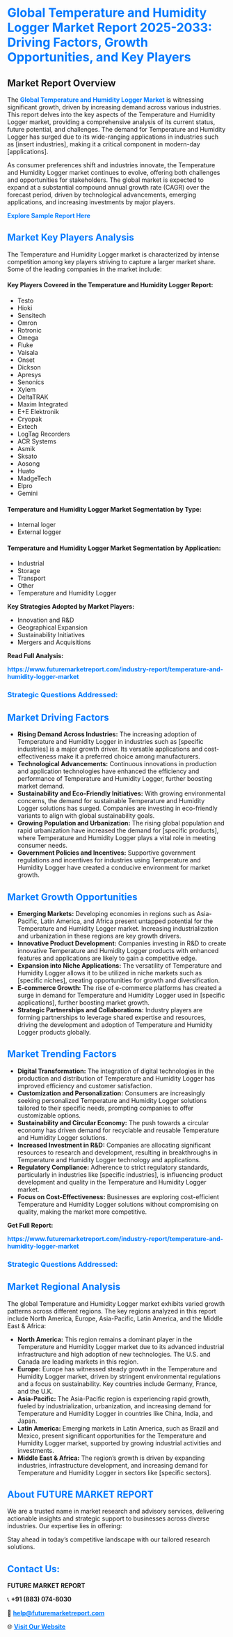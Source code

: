 <h1 style="color: #007BFF;">Global Temperature and Humidity Logger Market Report 2025-2033: Driving Factors, Growth Opportunities, and Key Players</h1>

<section id="overview">
<h2>Market Report Overview</h2>
<p>The <a href="https://www.futuremarketreport.com/industry-report/temperature-and-humidity-logger-market" style="color: #007BFF; text-decoration: none;"><strong>Global Temperature and Humidity Logger Market</strong></a> is witnessing significant growth, driven by increasing demand across various industries. This report delves into the key aspects of the Temperature and Humidity Logger market, providing a comprehensive analysis of its current status, future potential, and challenges. The demand for Temperature and Humidity Logger has surged due to its wide-ranging applications in industries such as [insert industries], making it a critical component in modern-day [applications].</p>
<p>As consumer preferences shift and industries innovate, the Temperature and Humidity Logger market continues to evolve, offering both challenges and opportunities for stakeholders. The global market is expected to expand at a substantial compound annual growth rate (CAGR) over the forecast period, driven by technological advancements, emerging applications, and increasing investments by major players.</p>
</section>

<section id="overview">
<p><a href="https://www.futuremarketreport.com/request-sample/reportId=121824" style="color: #007BFF; text-decoration: none;"><strong>Explore Sample Report Here</strong></a></p>
</section>

<section id="key-players">
<h2 style="color: #007BFF;">Market Key Players Analysis</h2>
<p>The Temperature and Humidity Logger market is characterized by intense competition among key players striving to capture a larger market share. Some of the leading companies in the market include:</p>
<h4>Key Players Covered in the Temperature and Humidity Logger Report:</h4>
<ul><li>Testo</li><li>Hioki</li><li>Sensitech</li><li>Omron</li><li>Rotronic</li><li>Omega</li><li>Fluke</li><li>Vaisala</li><li>Onset</li><li>Dickson</li><li>Apresys</li><li>Senonics</li><li>Xylem</li><li>DeltaTRAK</li><li>Maxim Integrated</li><li>E+E Elektronik</li><li>Cryopak</li><li>Extech</li><li>LogTag Recorders</li><li>ACR Systems</li><li>Asmik</li><li>Sksato</li><li>Aosong</li><li>Huato</li><li>MadgeTech</li><li>Elpro</li><li>Gemini</li></ul>
<h4>Temperature and Humidity Logger Market Segmentation by Type:</h4>
<ul><li>Internal loger</li><li>External logger</li></ul>

<h4>Temperature and Humidity Logger Market Segmentation by Application:</h4>
<ul><li>Industrial</li><li>Storage</li><li>Transport</li><li>Other</li><li>Temperature and Humidity Logger</li></ul>
<p><strong>Key Strategies Adopted by Market Players:</strong></p>
<ul>
<li>Innovation and R&D</li>
<li>Geographical Expansion</li>
<li>Sustainability Initiatives</li>
<li>Mergers and Acquisitions</li>
</ul>
</section>

<section>
<p><strong>Read Full Analysis: </strong></p><a href="https://www.futuremarketreport.com/industry-report/temperature-and-humidity-logger-market" style="color: #007BFF; text-decoration: none;"><strong>https://www.futuremarketreport.com/industry-report/temperature-and-humidity-logger-market</strong></a>
<h3 style="color: #007BFF;">Strategic Questions Addressed:</h3>
</section>

<section id="driving-factors">
<h2 style="color: #007BFF;">Market Driving Factors</h2>
<ul>
<li><strong>Rising Demand Across Industries:</strong> The increasing adoption of Temperature and Humidity Logger in industries such as [specific industries] is a major growth driver. Its versatile applications and cost-effectiveness make it a preferred choice among manufacturers.</li>
<li><strong>Technological Advancements:</strong> Continuous innovations in production and application technologies have enhanced the efficiency and performance of Temperature and Humidity Logger, further boosting market demand.</li>
<li><strong>Sustainability and Eco-Friendly Initiatives:</strong> With growing environmental concerns, the demand for sustainable Temperature and Humidity Logger solutions has surged. Companies are investing in eco-friendly variants to align with global sustainability goals.</li>
<li><strong>Growing Population and Urbanization:</strong> The rising global population and rapid urbanization have increased the demand for [specific products], where Temperature and Humidity Logger plays a vital role in meeting consumer needs.</li>
<li><strong>Government Policies and Incentives:</strong> Supportive government regulations and incentives for industries using Temperature and Humidity Logger have created a conducive environment for market growth.</li>
</ul>
</section>

<section id="growth-opportunities">
<h2 style="color: #007BFF;">Market Growth Opportunities</h2>
<ul>
<li><strong>Emerging Markets:</strong> Developing economies in regions such as Asia-Pacific, Latin America, and Africa present untapped potential for the Temperature and Humidity Logger market. Increasing industrialization and urbanization in these regions are key growth drivers.</li>
<li><strong>Innovative Product Development:</strong> Companies investing in R&D to create innovative Temperature and Humidity Logger products with enhanced features and applications are likely to gain a competitive edge.</li>
<li><strong>Expansion into Niche Applications:</strong> The versatility of Temperature and Humidity Logger allows it to be utilized in niche markets such as [specific niches], creating opportunities for growth and diversification.</li>
<li><strong>E-commerce Growth:</strong> The rise of e-commerce platforms has created a surge in demand for Temperature and Humidity Logger used in [specific applications], further boosting market growth.</li>
<li><strong>Strategic Partnerships and Collaborations:</strong> Industry players are forming partnerships to leverage shared expertise and resources, driving the development and adoption of Temperature and Humidity Logger products globally.</li>
</ul>
</section>

<section id="trending-factors">
<h2 style="color: #007BFF;">Market Trending Factors</h2>
<ul>
<li><strong>Digital Transformation:</strong> The integration of digital technologies in the production and distribution of Temperature and Humidity Logger has improved efficiency and customer satisfaction.</li>
<li><strong>Customization and Personalization:</strong> Consumers are increasingly seeking personalized Temperature and Humidity Logger solutions tailored to their specific needs, prompting companies to offer customizable options.</li>
<li><strong>Sustainability and Circular Economy:</strong> The push towards a circular economy has driven demand for recyclable and reusable Temperature and Humidity Logger solutions.</li>
<li><strong>Increased Investment in R&D:</strong> Companies are allocating significant resources to research and development, resulting in breakthroughs in Temperature and Humidity Logger technology and applications.</li>
<li><strong>Regulatory Compliance:</strong> Adherence to strict regulatory standards, particularly in industries like [specific industries], is influencing product development and quality in the Temperature and Humidity Logger market.</li>
<li><strong>Focus on Cost-Effectiveness:</strong> Businesses are exploring cost-efficient Temperature and Humidity Logger solutions without compromising on quality, making the market more competitive.</li>
</ul>
</section>

<section>
<p><strong>Get Full Report: </strong></p><a href="https://www.futuremarketreport.com/industry-report/temperature-and-humidity-logger-market" style="color: #007BFF; text-decoration: none;"><strong>https://www.futuremarketreport.com/industry-report/temperature-and-humidity-logger-market</strong></a>
<h3 style="color: #007BFF;">Strategic Questions Addressed:</h3>
</section>


<section id="regional-analysis">
<h2 style="color: #007BFF;">Market Regional Analysis</h2>
<p>The global Temperature and Humidity Logger market exhibits varied growth patterns across different regions. The key regions analyzed in this report include North America, Europe, Asia-Pacific, Latin America, and the Middle East & Africa:</p>
<ul>
<li><strong>North America:</strong> This region remains a dominant player in the Temperature and Humidity Logger market due to its advanced industrial infrastructure and high adoption of new technologies. The U.S. and Canada are leading markets in this region.</li>
<li><strong>Europe:</strong> Europe has witnessed steady growth in the Temperature and Humidity Logger market, driven by stringent environmental regulations and a focus on sustainability. Key countries include Germany, France, and the U.K.</li>
<li><strong>Asia-Pacific:</strong> The Asia-Pacific region is experiencing rapid growth, fueled by industrialization, urbanization, and increasing demand for Temperature and Humidity Logger in countries like China, India, and Japan.</li>
<li><strong>Latin America:</strong> Emerging markets in Latin America, such as Brazil and Mexico, present significant opportunities for the Temperature and Humidity Logger market, supported by growing industrial activities and investments.</li>
<li><strong>Middle East & Africa:</strong> The region’s growth is driven by expanding industries, infrastructure development, and increasing demand for Temperature and Humidity Logger in sectors like [specific sectors].</li>
</ul>
</section>

<footer>
<h2 style="color: #007BFF;">About FUTURE MARKET REPORT</h2>
<p>We are a trusted name in market research and advisory services, delivering actionable insights and strategic support to businesses across diverse industries. Our expertise lies in offering:</p>

<p>Stay ahead in today’s competitive landscape with our tailored research solutions.</p>

<h2 style="color: #007BFF;">Contact Us:</h2>
<p><strong>FUTURE MARKET REPORT</strong></p>
<p>📞 <strong>+91 (883) 074-8030</strong></p>
<p>📧 <strong><a href="mailto:help@futuremarketreport.com" style="color: #007BFF;">help@futuremarketreport.com</a></strong></p>
<p>🌐 <strong><a href="https://www.futuremarketreport.com/" style="color: #007BFF;">Visit Our Website</a></strong></p>
</footer>